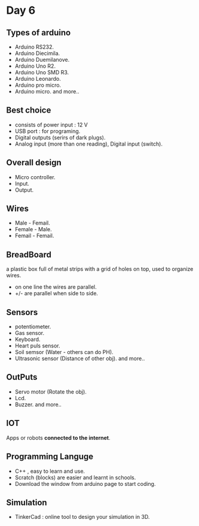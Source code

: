 # Day 6
## Types of arduino
- Arduino RS232.
- Arduino Diecimila.
- Arduino Duemilanove.
- Arduino Uno R2.
- Arduino Uno SMD R3.
- Arduino Leonardo.
- Arduino pro micro.
- Arduino micro.
and more..

## Best choice 
- consists of power input : 12 V
- USB port : for programing.
- Digital outputs (serirs of dark plugs).
- Analog input (more than one reading), Digital input (switch).

## Overall design
- Micro controller.
- Input.
- Output.

## Wires
- Male - Femail.
- Female - Male.
- Femail - Femail.

## BreadBoard
 a plastic box full of metal strips with a grid of holes on top, used to organize wires.
- on one line the wires are parallel.
- +/- are parallel when side to side.

## Sensors
- potentiometer.
- Gas sensor.
- Keyboard.
- Heart puls sensor.
- Soil semsor (Water - others can do PH).
- Ultrasonic sensor (Distance of other obj).
and more..

## OutPuts
- Servo motor (Rotate the obj).
- Lcd.
- Buzzer.
and more..

## IOT
Apps or robots **connected to the internet**.

## Programming Languge
- C++ , easy to learn and use.
- Scratch (blocks) are easier and learnt in schools.
- Download the window from arduino page to start coding.

## Simulation
- TinkerCad : online tool to design your simulation in 3D.


